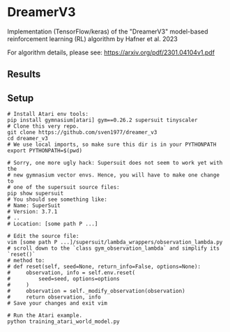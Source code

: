 # DreamerV3
Implementation (TensorFlow/keras) of the "DreamerV3" model-based reinforcement learning
(RL) algorithm by Hafner et al. 2023

For algorithm details, please see:
https://arxiv.org/pdf/2301.04104v1.pdf

## Results



## Setup

```shell
# Install Atari env tools: 
pip install gymnasium[atari] gym==0.26.2 supersuit tinyscaler
# Clone this very repo.
git clone https://github.com/sven1977/dreamer_v3
cd dreamer_v3
# We use local imports, so make sure this dir is in your PYTHONPATH
export PYTHONPATH=$(pwd)

# Sorry, one more ugly hack: Supersuit does not seem to work yet with the
# new gymnasium vector envs. Hence, you will have to make one change to
# one of the supersuit source files:
pip show supersuit
# You should see something like:
# Name: SuperSuit
# Version: 3.7.1
# ..
# Location: [some path P ...]

# Edit the source file:
vim [some path P ...]/supersuit/lambda_wrappers/observation_lambda.py
# scroll down to the `class gym_observation_lambda` and simplify its `reset()`
# method to:
# def reset(self, seed=None, return_info=False, options=None):
#     observation, info = self.env.reset(
#         seed=seed, options=options
#     )
#     observation = self._modify_observation(observation)
#     return observation, info
# Save your changes and exit vim

# Run the Atari example.
python training_atari_world_model.py
```
